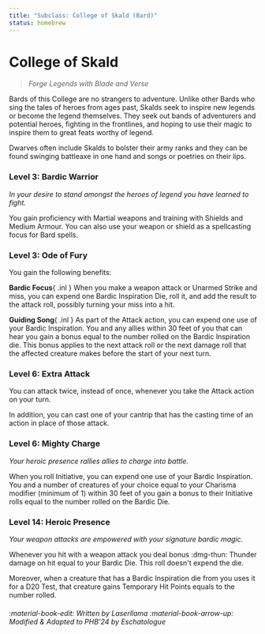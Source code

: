 ```yaml
---
title: "Subclass: College of Skald (Bard)"
status: homebrew
---
```


<p style="display:none">
Forge Legends with Blade and Verse
</p>

# College of Skald

> *Forge Legends with Blade and Verse*

Bards of this College are no strangers to adventure. Unlike other Bards who sing the tales of heroes from ages past, Skalds seek to inspire new legends or become the legend themselves. They seek out bands of adventurers and potential heroes, fighting in the frontlines, and hoping to use their magic to inspire them to great feats worthy of legend.

Dwarves often include Skalds to bolster their army ranks and they can be found swinging battleaxe in one hand and songs or poetries on their lips.

### Level 3: Bardic Warrior

*In your desire to stand amongst the heroes of legend you have learned to fight.* 

You gain proficiency with Martial weapons and training with Shields and Medium Armour. You can also use your weapon or shield as a spellcasting focus for Bard spells.

### Level 3: Ode of Fury

You gain the following benefits:

**Bardic Focus**{ .inl } When you make a weapon attack or Unarmed Strike and miss, you can expend one Bardic Inspiration Die, roll it, and add the result to the attack roll, possibly turning your miss into a hit.

**Guiding Song**{ .inl } As part of the Attack action, you can expend one use of your Bardic Inspiration. You and any allies within 30 feet of you that can hear you gain a bonus equal to the number rolled on the Bardic Inspiration die. This bonus applies to the next attack roll or the next damage roll that the affected creature makes before the start of your next turn.

### Level 6: Extra Attack

You can attack twice, instead of once, whenever you take the Attack action on your turn.

In addition, you can cast one of your cantrip that has the casting time of an action in place of those attack.

### Level 6: Mighty Charge

*Your heroic presence rallies allies to charge into battle.* 

When you roll Initiative, you can expend one use of your Bardic Inspiration. You and a number of creatures of your choice equal to your Charisma modifier (minimum of 1) within 30 feet of you gain a bonus to their Initiative rolls equal to the number rolled on the Bardic Die.

### Level 14: Heroic Presence

*Your weapon attacks are empowered with your signature bardic magic.* 

Whenever you hit with a weapon attack you deal bonus :dmg-thun: Thunder damage on hit equal to your Bardic Die. This roll doesn't expend the die.

Moreover, when a creature that has a Bardic Inspiration die from you uses it for a D20 Test, that creature gains Temporary Hit Points equals to the number rolled.

###### :material-book-edit: Written by *Laserllama* :material-book-arrow-up: Modified & Adapted to PHB'24 by *Eschatologue*